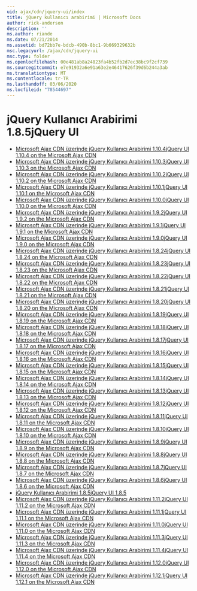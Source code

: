 ```yaml
---
uid: ajax/cdn/jquery-ui/index
title: jQuery kullanıcı arabirimi | Microsoft Docs
author: rick-anderson
description: ''
ms.author: riande
ms.date: 07/21/2014
ms.assetid: bd72bb7e-bdcb-490b-8bc1-9b669329632b
msc.legacyurl: /ajax/cdn/jquery-ui
msc.type: folder
ms.openlocfilehash: 00e481ab8a24823fa4b52fb2d7ec38bc9f2cf739
ms.sourcegitcommit: e7e91932a6e91a63e2e46417626f39d6b244a3ab
ms.translationtype: MT
ms.contentlocale: tr-TR
ms.lasthandoff: 03/06/2020
ms.locfileid: "78544697"
---
```

# <a name="jquery-ui"></a><span data-ttu-id="d2ae3-102">jQuery Kullanıcı Arabirimi 1.8.5</span><span class="sxs-lookup"><span data-stu-id="d2ae3-102">jQuery UI</span></span>

- [<span data-ttu-id="d2ae3-103">Microsoft Ajax CDN üzerinde jQuery Kullanıcı Arabirimi 1.10.4</span><span class="sxs-lookup"><span data-stu-id="d2ae3-103">jQuery UI 1.10.4 on the Microsoft Ajax CDN</span></span>](cdnjqueryui1104.md)
- [<span data-ttu-id="d2ae3-104">Microsoft Ajax CDN üzerinde jQuery Kullanıcı Arabirimi 1.10.3</span><span class="sxs-lookup"><span data-stu-id="d2ae3-104">jQuery UI 1.10.3 on the Microsoft Ajax CDN</span></span>](cdnjqueryui1103.md)
- [<span data-ttu-id="d2ae3-105">Microsoft Ajax CDN üzerinde jQuery Kullanıcı Arabirimi 1.10.2</span><span class="sxs-lookup"><span data-stu-id="d2ae3-105">jQuery UI 1.10.2 on the Microsoft Ajax CDN</span></span>](cdnjqueryui1102.md)
- [<span data-ttu-id="d2ae3-106">Microsoft Ajax CDN üzerinde jQuery Kullanıcı Arabirimi 1.10.1</span><span class="sxs-lookup"><span data-stu-id="d2ae3-106">jQuery UI 1.10.1 on the Microsoft Ajax CDN</span></span>](cdnjqueryui1101.md)
- [<span data-ttu-id="d2ae3-107">Microsoft Ajax CDN üzerinde jQuery Kullanıcı Arabirimi 1.10.0</span><span class="sxs-lookup"><span data-stu-id="d2ae3-107">jQuery UI 1.10.0 on the Microsoft Ajax CDN</span></span>](cdnjqueryui1100.md)
- [<span data-ttu-id="d2ae3-108">Microsoft Ajax CDN üzerinde jQuery Kullanıcı Arabirimi 1.9.2</span><span class="sxs-lookup"><span data-stu-id="d2ae3-108">jQuery UI 1.9.2 on the Microsoft Ajax CDN</span></span>](cdnjqueryui192.md)
- [<span data-ttu-id="d2ae3-109">Microsoft Ajax CDN üzerinde jQuery Kullanıcı Arabirimi 1.9.1</span><span class="sxs-lookup"><span data-stu-id="d2ae3-109">jQuery UI 1.9.1 on the Microsoft Ajax CDN</span></span>](cdnjqueryui191.md)
- [<span data-ttu-id="d2ae3-110">Microsoft Ajax CDN üzerinde jQuery Kullanıcı Arabirimi 1.9.0</span><span class="sxs-lookup"><span data-stu-id="d2ae3-110">jQuery UI 1.9.0 on the Microsoft Ajax CDN</span></span>](cdnjqueryui190.md)
- [<span data-ttu-id="d2ae3-111">Microsoft Ajax CDN üzerinde jQuery Kullanıcı Arabirimi 1.8.24</span><span class="sxs-lookup"><span data-stu-id="d2ae3-111">jQuery UI 1.8.24 on the Microsoft Ajax CDN</span></span>](cdnjqueryui1824.md)
- [<span data-ttu-id="d2ae3-112">Microsoft Ajax CDN üzerinde jQuery Kullanıcı Arabirimi 1.8.23</span><span class="sxs-lookup"><span data-stu-id="d2ae3-112">jQuery UI 1.8.23 on the Microsoft Ajax CDN</span></span>](cdnjqueryui1823.md)
- [<span data-ttu-id="d2ae3-113">Microsoft Ajax CDN üzerinde jQuery Kullanıcı Arabirimi 1.8.22</span><span class="sxs-lookup"><span data-stu-id="d2ae3-113">jQuery UI 1.8.22 on the Microsoft Ajax CDN</span></span>](cdnjqueryui1822.md)
- [<span data-ttu-id="d2ae3-114">Microsoft Ajax CDN üzerinde jQuery Kullanıcı Arabirimi 1.8.21</span><span class="sxs-lookup"><span data-stu-id="d2ae3-114">jQuery UI 1.8.21 on the Microsoft Ajax CDN</span></span>](cdnjqueryui1821.md)
- [<span data-ttu-id="d2ae3-115">Microsoft Ajax CDN üzerinde jQuery Kullanıcı Arabirimi 1.8.20</span><span class="sxs-lookup"><span data-stu-id="d2ae3-115">jQuery UI 1.8.20 on the Microsoft Ajax CDN</span></span>](cdnjqueryui1820.md)
- [<span data-ttu-id="d2ae3-116">Microsoft Ajax CDN üzerinde jQuery Kullanıcı Arabirimi 1.8.19</span><span class="sxs-lookup"><span data-stu-id="d2ae3-116">jQuery UI 1.8.19 on the Microsoft Ajax CDN</span></span>](cdnjqueryui1819.md)
- [<span data-ttu-id="d2ae3-117">Microsoft Ajax CDN üzerinde jQuery Kullanıcı Arabirimi 1.8.18</span><span class="sxs-lookup"><span data-stu-id="d2ae3-117">jQuery UI 1.8.18 on the Microsoft Ajax CDN</span></span>](cdnjqueryui1818.md)
- [<span data-ttu-id="d2ae3-118">Microsoft Ajax CDN üzerinde jQuery Kullanıcı Arabirimi 1.8.17</span><span class="sxs-lookup"><span data-stu-id="d2ae3-118">jQuery UI 1.8.17 on the Microsoft Ajax CDN</span></span>](cdnjqueryui1817.md)
- [<span data-ttu-id="d2ae3-119">Microsoft Ajax CDN üzerinde jQuery Kullanıcı Arabirimi 1.8.16</span><span class="sxs-lookup"><span data-stu-id="d2ae3-119">jQuery UI 1.8.16 on the Microsoft Ajax CDN</span></span>](cdnjqueryui1816.md)
- [<span data-ttu-id="d2ae3-120">Microsoft Ajax CDN üzerinde jQuery Kullanıcı Arabirimi 1.8.15</span><span class="sxs-lookup"><span data-stu-id="d2ae3-120">jQuery UI 1.8.15 on the Microsoft Ajax CDN</span></span>](cdnjqueryui1815.md)
- [<span data-ttu-id="d2ae3-121">Microsoft Ajax CDN üzerinde jQuery Kullanıcı Arabirimi 1.8.14</span><span class="sxs-lookup"><span data-stu-id="d2ae3-121">jQuery UI 1.8.14 on the Microsoft Ajax CDN</span></span>](cdnjqueryui1814.md)
- [<span data-ttu-id="d2ae3-122">Microsoft Ajax CDN üzerinde jQuery Kullanıcı Arabirimi 1.8.13</span><span class="sxs-lookup"><span data-stu-id="d2ae3-122">jQuery UI 1.8.13 on the Microsoft Ajax CDN</span></span>](cdnjqueryui1813.md)
- [<span data-ttu-id="d2ae3-123">Microsoft Ajax CDN üzerinde jQuery Kullanıcı Arabirimi 1.8.12</span><span class="sxs-lookup"><span data-stu-id="d2ae3-123">jQuery UI 1.8.12 on the Microsoft Ajax CDN</span></span>](cdnjqueryui1812.md)
- [<span data-ttu-id="d2ae3-124">Microsoft Ajax CDN üzerinde jQuery Kullanıcı Arabirimi 1.8.11</span><span class="sxs-lookup"><span data-stu-id="d2ae3-124">jQuery UI 1.8.11 on the Microsoft Ajax CDN</span></span>](cdnjqueryui1811.md)
- [<span data-ttu-id="d2ae3-125">Microsoft Ajax CDN üzerinde jQuery Kullanıcı Arabirimi 1.8.10</span><span class="sxs-lookup"><span data-stu-id="d2ae3-125">jQuery UI 1.8.10 on the Microsoft Ajax CDN</span></span>](cdnjqueryui1910.md)
- [<span data-ttu-id="d2ae3-126">Microsoft Ajax CDN üzerinde jQuery Kullanıcı Arabirimi 1.8.9</span><span class="sxs-lookup"><span data-stu-id="d2ae3-126">jQuery UI 1.8.9 on the Microsoft Ajax CDN</span></span>](cdnjqueryui189.md)
- [<span data-ttu-id="d2ae3-127">Microsoft Ajax CDN üzerinde jQuery Kullanıcı Arabirimi 1.8.8</span><span class="sxs-lookup"><span data-stu-id="d2ae3-127">jQuery UI 1.8.8 on the Microsoft Ajax CDN</span></span>](cdnjqueryui188.md)
- [<span data-ttu-id="d2ae3-128">Microsoft Ajax CDN üzerinde jQuery Kullanıcı Arabirimi 1.8.7</span><span class="sxs-lookup"><span data-stu-id="d2ae3-128">jQuery UI 1.8.7 on the Microsoft Ajax CDN</span></span>](cdnjqueryui187.md)
- [<span data-ttu-id="d2ae3-129">Microsoft Ajax CDN üzerinde jQuery Kullanıcı Arabirimi 1.8.6</span><span class="sxs-lookup"><span data-stu-id="d2ae3-129">jQuery UI 1.8.6 on the Microsoft Ajax CDN</span></span>](cdnjqueryui186.md)
- [<span data-ttu-id="d2ae3-130">jQuery Kullanıcı Arabirimi 1.8.5</span><span class="sxs-lookup"><span data-stu-id="d2ae3-130">jQuery UI 1.8.5</span></span>](cdnjqueryui185.md)
- [<span data-ttu-id="d2ae3-131">Microsoft Ajax CDN üzerinde jQuery Kullanıcı Arabirimi 1.11.2</span><span class="sxs-lookup"><span data-stu-id="d2ae3-131">jQuery UI 1.11.2 on the Microsoft Ajax CDN</span></span>](cdnjqueryui1112.md)
- [<span data-ttu-id="d2ae3-132">Microsoft Ajax CDN üzerinde jQuery Kullanıcı Arabirimi 1.11.1</span><span class="sxs-lookup"><span data-stu-id="d2ae3-132">jQuery UI 1.11.1 on the Microsoft Ajax CDN</span></span>](cdnjqueryui1111.md)
- [<span data-ttu-id="d2ae3-133">Microsoft Ajax CDN üzerinde jQuery Kullanıcı Arabirimi 1.11.0</span><span class="sxs-lookup"><span data-stu-id="d2ae3-133">jQuery UI 1.11.0 on the Microsoft Ajax CDN</span></span>](cdnjqueryui1110.md)
- [<span data-ttu-id="d2ae3-134">Microsoft Ajax CDN üzerinde jQuery Kullanıcı Arabirimi 1.11.3</span><span class="sxs-lookup"><span data-stu-id="d2ae3-134">jQuery UI 1.11.3 on the Microsoft Ajax CDN</span></span>](cdnjqueryui1113.md)
- [<span data-ttu-id="d2ae3-135">Microsoft Ajax CDN üzerinde jQuery Kullanıcı Arabirimi 1.11.4</span><span class="sxs-lookup"><span data-stu-id="d2ae3-135">jQuery UI 1.11.4 on the Microsoft Ajax CDN</span></span>](cdnjqueryui1114.md)
- [<span data-ttu-id="d2ae3-136">Microsoft Ajax CDN üzerinde jQuery Kullanıcı Arabirimi 1.12.0</span><span class="sxs-lookup"><span data-stu-id="d2ae3-136">jQuery UI 1.12.0 on the Microsoft Ajax CDN</span></span>](cdnjqueryui1120.md)
- [<span data-ttu-id="d2ae3-137">Microsoft Ajax CDN üzerinde jQuery Kullanıcı Arabirimi 1.12.1</span><span class="sxs-lookup"><span data-stu-id="d2ae3-137">jQuery UI 1.12.1 on the Microsoft Ajax CDN</span></span>](cdnjqueryui1121.md)
